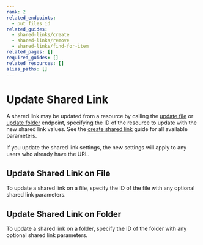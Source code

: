 ```yaml
---
rank: 2
related_endpoints:
  - put_files_id
related_guides:
  - shared-links/create
  - shared-links/remove
  - shared-links/find-for-item
related_pages: []
required_guides: []
related_resources: []
alias_paths: []
---
```


# Update Shared Link

A shared link may be updated from a resource by calling the
[update file](endpoint://put_files_id) or
[update folder](endpoint://put_folders_id) endpoint, specifying the ID of the
resource to update with the new shared link values. See the
[create shared link](guide://shared-links/create) guide for all available
parameters.

<Message type='notice'>
  If you update the shared link settings, the new settings will apply to any
  users who already have the URL.
</Message>

## Update Shared Link on File

To update a shared link on a file, specify the ID of the file with any optional
shared link parameters.

<Samples id='put_files_id shared_link_create' />

## Update Shared Link on Folder

To update a shared link on a folder, specify the ID of the folder with any
optional shared link parameters.

<Samples id='put_folders_id shared_link_create' />
